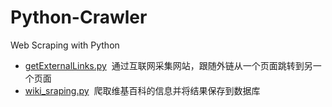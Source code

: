 # Python-Crawler
Web Scraping with Python

* [getExternalLinks.py](https://github.com/JacquelineLan/Python-Crawler/blob/master/getExternalLinks.py)  通过互联网采集网站，跟随外链从一个页面跳转到另一个页面
* [wiki_sraping.py](https://github.com/JacquelineLan/Python-Crawler/blob/master/wiki_scraping.py)  爬取维基百科的信息并将结果保存到数据库
